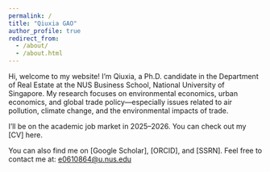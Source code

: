 ```yaml
---
permalink: /
title: "Qiuxia GAO"
author_profile: true
redirect_from: 
  - /about/
  - /about.html
---
```



Hi, welcome to my website! I’m Qiuxia, a Ph.D. candidate in the Department of Real Estate at the NUS Business School, National University of Singapore.
My research focuses on environmental economics, urban economics, and global trade policy—especially issues related to air pollution, climate change, and the environmental impacts of trade.

I’ll be on the academic job market in 2025–2026. You can check out my [CV] here.

You can also find me on [Google Scholar], [ORCID], and [SSRN].
Feel free to contact me at: e0610864@u.nus.edu
